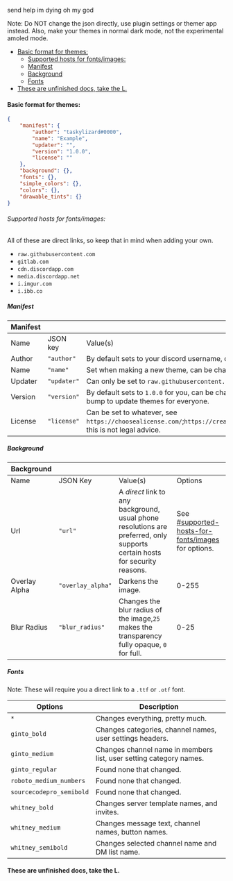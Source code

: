 send help im dying oh my god

Note: Do NOT change the json directly, use plugin settings or themer app instead. Also, make your themes in normal dark mode, not the experimental amoled mode. 



- [Basic format for themes:](#basic-format-for-themes-)
    + [Supported hosts for fonts/images:](#supported-hosts-for-fonts-images-)
  * [Manifest](#manifest)
  * [Background](#background)
  * [Fonts](#fonts)
- [These are unfinished docs, take the L.](#these-are-unfinished-docs--take-the-l)

#### Basic format for themes:

```json
{
    "manifest": {
        "author": "taskylizard#0000",
        "name": "Example",
        "updater": "",
        "version": "1.0.0",
        "license": ""
    },
    "background": {},
    "fonts": {},
    "simple_colors": {},
    "colors": {},
    "drawable_tints": {}
}
```
###### Supported hosts for fonts/images:

All of these are direct links, so keep that in mind when adding your own.

- `raw.githubusercontent.com`
- `gitlab.com`
- `cdn.discordapp.com`
- `media.discordapp.net`
- `i.imgur.com`
- `i.ibb.co`


##### Manifest
| Manifest ||||
|---------|--------|-------|------|
| Name | JSON key | Value(s)| Required?|
| Author | `"author"`| By default sets to your discord username, can be changed.| Yes.|
| Name | `"name"`| Set when making a new theme, can be changed.| Yes.|
| Updater| `"updater"`| Can only be set to `raw.githubusercontent.com` links. | No.|
| Version | `"version"`| By default sets to `1.0.0` for you, can be changed, needs version bump to update themes for everyone. | Yes.|
| License | `"license"` | Can be set to whatever, see `https://choosealicense.com/`;`https://creativecommons.org/choose/`, this is not legal advice. | No.|

##### Background
|Background||||
|------|----|-----|----|
| Name | JSON Key| Value(s)| Options|
| Url | `"url"` | A *direct* link to any background, usual phone resolutions are preferred, only supports certain hosts for security reasons. | See [#supported-hosts-for-fonts/images](https://github.com/taskylizard/aliuwucord/tree/main/docs#supported-hosts-for-fontsimages) for options.|
| Overlay Alpha | `"overlay_alpha"` | Darkens the image. | 0-255 |
| Blur Radius | `"blur_radius"` | Changes the blur radius of the image,`25` makes the transparency fully opaque, `0` for full. | 0-25 |

##### Fonts

Note: These will require you a direct link to a `.ttf` or `.otf` font.

|Options|Description|
|-------|------|
|`*`|Changes everything, pretty much.|
|`ginto_bold`|Changes categories, channel names, user settings headers.|
|`ginto_medium`| Changes channel name in members list, user setting category names.|
|`ginto_regular`| Found none that changed.|
|`roboto_medium_numbers`| Found none that changed. |
|`sourcecodepro_semibold`| Found none that changed. |
|`whitney_bold`| Changes server template names, and invites.|
|`whitney_medium`| Changes message text, channel names, button names. |
|`whitney_semibold`| Changes selected channel name and DM list name.|

#### These are unfinished docs, take the L.
